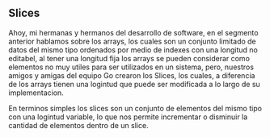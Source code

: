 ## Slices

Ahoy, mi hermanas y hermanos del desarrollo de software, en el segmento anterior hablamos sobre los arrays, los cuales son un conjunto limitado de datos del mismo tipo ordenados por medio de indexes con una longitud no editabel, al tener una longitud fija los arrays se pueden considerar como elementos no muy utiles para ser utilizados en un sistema, pero, nuestros amigos y amigas del equipo Go crearon los Slices, los cuales, a diferencia de los arrays tienen una logintud que puede ser modificada a lo largo de su implementacion.

En terminos simples los slices son un conjunto de elementos del mismo tipo con una logintud variable, lo que nos permite incrementar o disminuir la cantidad de elementos dentro de un slice.

